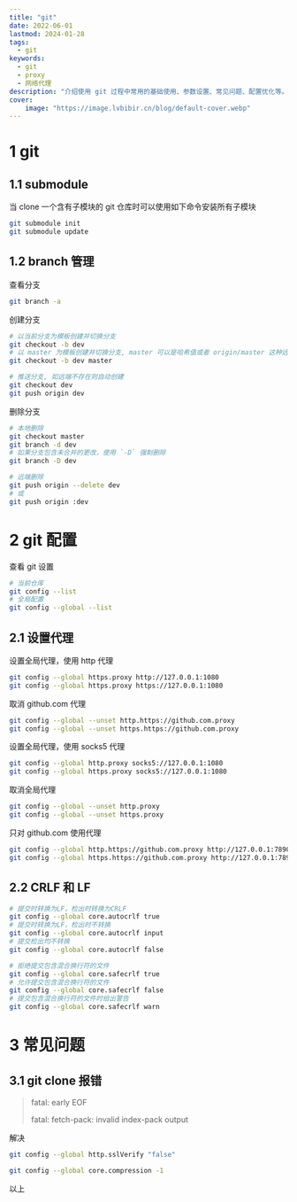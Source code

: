 ```yaml
---
title: "git" 
date: 2022-06-01
lastmod: 2024-01-28
tags:
  - git
keywords:
  - git
  - proxy
  - 网络代理
description: "介绍使用 git 过程中常用的基础使用、参数设置、常见问题、配置优化等。" 
cover:
    image: "https://image.lvbibir.cn/blog/default-cover.webp" 
---
```


# 1 git

## 1.1 submodule

当 clone 一个含有子模块的 git 仓库时可以使用如下命令安装所有子模块

```bash
git submodule init
git submodule update
```

## 1.2 branch 管理

查看分支

```bash
git branch -a
```

创建分支

```bash
# 以当前分支为模板创建并切换分支
git checkout -b dev
# 以 master 为模板创建并切换分支, master 可以是哈希值或者 origin/master 这种远程地址
git checkout -b dev master

# 推送分支, 如远端不存在则自动创建
git checkout dev
git push origin dev
```

删除分支

```bash
# 本地删除
git checkout master
git branch -d dev
# 如果分支包含未合并的更改，使用 `-D` 强制删除
git branch -D dev

# 远端删除
git push origin --delete dev
# 或
git push origin :dev
```

# 2 git 配置

查看 git 设置

```bash
# 当前仓库
git config --list
# 全局配置
git config --global --list
```

## 2.1 设置代理

设置全局代理，使用 http 代理

```bash
git config --global https.proxy http://127.0.0.1:1080
git config --global https.proxy https://127.0.0.1:1080
```

取消 github.com 代理

```bash
git config --global --unset http.https://github.com.proxy
git config --global --unset https.https://github.com.proxy
```

设置全局代理，使用 socks5 代理

```bash
git config --global http.proxy socks5://127.0.0.1:1080
git config --global https.proxy socks5://127.0.0.1:1080
```

取消全局代理

```bash
git config --global --unset http.proxy
git config --global --unset https.proxy
```

只对 github.com 使用代理

```bash
git config --global http.https://github.com.proxy http://127.0.0.1:7890
git config --global https.https://github.com.proxy http://127.0.0.1:7890
```

## 2.2 CRLF 和 LF

```bash
# 提交时转换为LF，检出时转换为CRLF
git config --global core.autocrlf true   
# 提交时转换为LF，检出时不转换
git config --global core.autocrlf input   
# 提交检出均不转换
git config --global core.autocrlf false

# 拒绝提交包含混合换行符的文件
git config --global core.safecrlf true   
# 允许提交包含混合换行符的文件
git config --global core.safecrlf false   
# 提交包含混合换行符的文件时给出警告
git config --global core.safecrlf warn
```

# 3 常见问题

## 3.1 git clone 报错

> fatal: early EOF
>
> fatal: fetch-pack: invalid index-pack output

解决

```bash
git config --global http.sslVerify "false"

git config --global core.compression -1
```

以上
